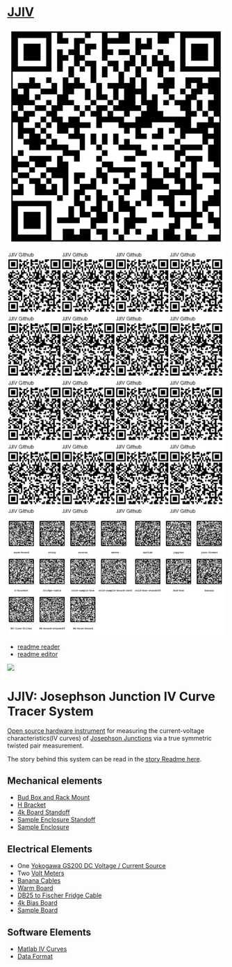 # [JJIV](https://github.com/lafefspietz/jjiv/)

![](images/qrcode.png)
![](images/qrcode-page.png)
![](images/qrcode-array.png)

 - [readme reader](readme/readme-reader.html)
 - [readme editor](readme/readme-editor.html)

![](https://upload.wikimedia.org/wikipedia/commons/d/dd/I-V_characteristics_of_Josephson_Junction.JPG)
# JJIV: Josephson Junction IV Curve Tracer System

[Open source hardware instrument](https://github.com/lafelabs/OSHI) for measuring the current-voltage characteristics(IV curves) of [Josephson Junctions](https://en.wikipedia.org/wiki/Josephson_effect) via a true symmetric twisted pair measurement.  

The story behind this system can be read in the [story Readme here](story/README.md).

## Mechanical elements

 - [Bud Box and Rack Mount](bud-box/)
 - [H Bracket](h-bracket/)
 - [4k Board Standoff](4k-board-standoff/)
 - [Sample Enclosure Standoff](cold-box-standoff/)
 - [Sample Enclosure](cold-sample-box/)

## Electrical Elements

 - One [Yokogawa GS200 DC Voltage / Current Source](source/)
 - Two [Volt Meters](meter/)
 - [Banana Cables](banana/)
 - [Warm Board](warm-board/)
 - [DB25 to Fischer Fridge Cable](fridge-cable/)
 - [4k Bias Board](4k-bias-board/)
 - [Sample Board](cold-sample-board-rev2/)
 
## Software Elements

 - [Matlab IV Curves](matlab/)
 - [Data Format](json/)
 


